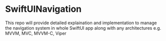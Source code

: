 # SwiftUINavigation
This repo will provide detailed explaination and implementation to manage the navigation system in whole SwiftUI app along with any architectures e.g. MVVM, MVC, MVVM-C, Viper
